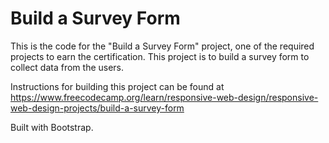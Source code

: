 # Build a Survey Form

This is the code for the "Build a Survey Form" project, one of the required projects to earn the certification. This project is to build a survey form to collect data from the users.

Instructions for building this project can be found at https://www.freecodecamp.org/learn/responsive-web-design/responsive-web-design-projects/build-a-survey-form

Built with Bootstrap.
